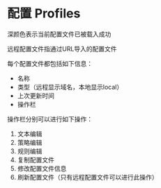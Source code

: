 # 配置 Profiles

深颜色表示当前配置文件已被载入成功

远程配置文件指通过URL导入的配置文件

每个配置文件都包括如下信息：

* 名称
* 类型（远程显示域名，本地显示local）
* 上次更新时间
* 操作栏

操作栏分别可以进行如下操作：

1. 文本编辑
2. 策略编辑
3. 规则编辑
4. 复制配置文件
5. 修改配置文件信息
6. 刷新配置文件（只有远程配置文件可以进行此操作）

